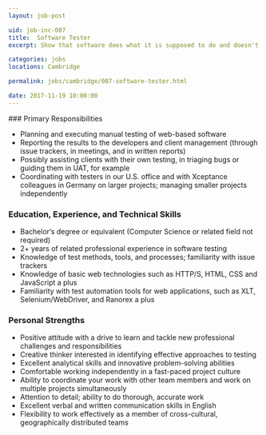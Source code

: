 ```yaml
---
layout: job-post

uid: job-inc-007
title:  Software Tester
excerpt: Show that software does what it is supposed to do and doesn't do what it is not supposed to do.

categories: jobs
locations: Cambridge

permalink: jobs/cambridge/007-software-tester.html

date: 2017-11-19 10:00:00
---
```

<div markdown="1" class="col-sm-8 col-md-4">
### Primary Responsibilities

* Planning and executing manual testing of web-based software
* Reporting the results to the developers and client management (through issue trackers, in meetings, and in written reports)
* Possibly assisting clients with their own testing, in triaging bugs or guiding them in UAT, for example
* Coordinating with testers in our U.S. office and with Xceptance colleagues in Germany on larger projects; managing smaller projects independently

### Education, Experience, and Technical Skills

* Bachelor‘s degree or equivalent (Computer Science or related field not required)
* 2+ years of related professional experience in software testing
* Knowledge of test methods, tools, and processes; familiarity with issue trackers
* Knowledge of basic web technologies such as HTTP/S, HTML, CSS and JavaScript a plus
* Familiarity with test automation tools for web applications, such as XLT, Selenium/WebDriver, and Ranorex a plus

</div>

<div markdown="1" class="col-sm-8 col-sm-offset-4 col-md-4 col-md-offset-0">

### Personal Strengths

* Positive attitude with a drive to learn and tackle new professional challenges and responsibilities
* Creative thinker interested in identifying effective approaches to testing
* Excellent analytical skills and innovative problem-solving abilities
* Comfortable working independently in a fast-paced project culture
* Ability to coordinate your work with other team members and work on multiple projects simultaneously
* Attention to detail; ability to do thorough, accurate work
* Excellent verbal and written communication skills in English
* Flexibility to work effectively as a member of cross-cultural, geographically distributed teams

</div>
